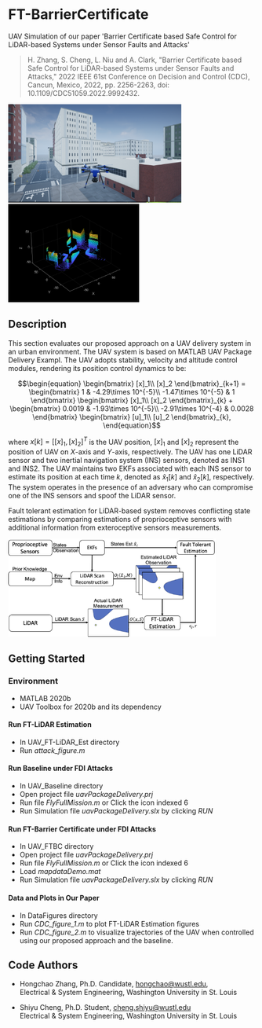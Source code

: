 # FT-BarrierCertificate

UAV Simulation of our paper 'Barrier Certificate based Safe Control for LiDAR-based Systems under Sensor Faults and Attacks'

> H. Zhang, S. Cheng, L. Niu and A. Clark, "Barrier Certificate based Safe Control for LiDAR-based Systems under Sensor Faults and Attacks," 2022 IEEE 61st Conference on Decision and Control (CDC), Cancun, Mexico, 2022, pp. 2256-2263, doi: 10.1109/CDC51059.2022.9992432.

<img src="Figures/image.png" alt="image" height="200" /> <img src="Figures/lidar.png" alt="lidar" height="200" />

## Description

This section evaluates our proposed approach on a UAV delivery system in an urban environment.
The UAV system is based on MATLAB UAV Package Delivery Exampl. The UAV adopts stability, velocity and altitude control modules, rendering its position control dynamics to be: 
```math
\begin{equation}
    \begin{bmatrix}
    [x]_1\\
    [x]_2
    \end{bmatrix}_{k+1}
    =
    \begin{bmatrix}
    1 & -4.29\times 10^{-5}\\
    -1.47\times 10^{-5} & 1
    \end{bmatrix}
    \begin{bmatrix}
    [x]_1\\
    [x]_2
    \end{bmatrix}_{k}
    +
    \begin{bmatrix}
    0.0019 & -1.93\times 10^{-5}\\
    -2.91\times 10^{-4} & 0.0028
    \end{bmatrix}
    \begin{bmatrix}
    [u]_1\\
    [u]_2
    \end{bmatrix}_{k},
\end{equation}
```
where $x[k]=[[x]_1,[x]_2]^T$ is the UAV position, $[x]_1$ and $[x]_2$ represent the position of UAV on $X$-axis and $Y$-axis, respectively. The UAV has one LiDAR sensor and two inertial navigation system (INS) sensors, denoted as INS1 and INS2. The UAV maintains two EKFs associated with each INS sensor to estimate its position at each time $k$, denoted as $\hat{x}_1[k]$ and $\hat{x}_2[k]$, respectively. The system operates in the presence of an adversary who can compromise one of the INS sensors and spoof the LiDAR sensor. 

Fault tolerant estimation for LiDAR-based system removes conflicting state estimations by comparing estimations of proprioceptive sensors with additional information from exteroceptive sensors measurements. 

 <img src="Figures/FT-Est5.png" alt="FT-Est5" height="200" />

## Getting Started

### Environment

* MATLAB 2020b
* UAV Toolbox for 2020b and its dependency

#### Run FT-LiDAR Estimation
* In UAV_FT-LiDAR_Est directory
* Run *attack_figure.m*
#### Run Baseline under FDI Attacks
* In UAV_Baseline directory
* Open project file *uavPackageDelivery.prj*
* Run file *FlyFullMission.m* or Click the icon indexed 6
* Run Simulation file *uavPackageDelivery.slx* by clicking *RUN*
#### Run FT-Barrier Certificate under FDI Attacks
* In UAV_FTBC directory
* Open project file *uavPackageDelivery.prj*
* Run file *FlyFullMission.m* or Click the icon indexed 6
* Load *mapdataDemo.mat*
* Run Simulation file *uavPackageDelivery.slx* by clicking *RUN*

#### Data and Plots in Our Paper

* In DataFigures directory
* Run *CDC_figure_1.m* to plot FT-LiDAR Estimation figures
* Run *CDC_figure_2.m* to visualize trajectories of the UAV when controlled using our proposed approach and the baseline.

## Code Authors

* Hongchao Zhang, Ph.D. Candidate, hongchao@wustl.edu, \
  Electrical & System Engineering, Washington University in St. Louis

* Shiyu Cheng, Ph.D. Student, cheng.shiyu@wustl.edu \
  Electrical & System Engineering, Washington University in St. Louis
